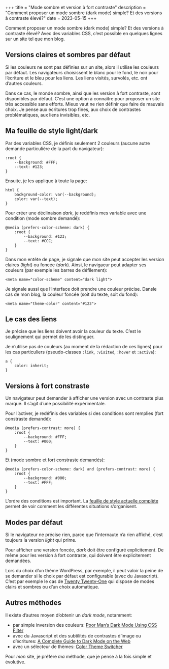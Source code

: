 +++
title = "Mode sombre et version à fort contraste"
description = "Comment proposer un mode sombre (dark mode) simple? Et des versions à contraste élevé?"
date = 2023-05-15
+++

Comment proposer un mode sombre (dark mode) simple? Et des versions à contraste élevé? Avec des variables CSS, c’est possible en quelques lignes sur un site tel que mon blog.

## Versions claires et sombres par défaut

Si les couleurs ne sont pas définies sur un site, alors il utilise les couleurs par défaut. Les navigateurs choisissent le blanc pour le fond, le noir pour l’écriture et le bleu pour les liens. Les liens visités, survolés, etc. ont d’autres couleurs.

Dans ce cas, le monde sombre, ainsi que les version à fort contraste, sont disponibles par défaut. C’est une option à connaître pour proposer un site très accessible sans efforts. Mieux vaut ne rien définir que faire de mauvais choix. Je pense aux écritures trop fines, aux choix de contrastes problématiques, aux liens invisibles, etc.

## Ma feuille de style light/dark

Par des variables CSS, je définis seulement 2 couleurs (aucune autre demande particulière de la part du navigateur):

```
:root {
    --background: #FFF;
    --text: #123;
}
```

Ensuite, je les applique à toute la page:

```
html {
    background-color: var(--background);
    color: var(--text);
}
```

Pour créer une déclinaison *dark*, je redéfinis mes variable avec une condition (mode sombre demandé):

```
@media (prefers-color-scheme: dark) {
    :root {
        --background: #123;
        --text: #CCC;
    }
}

```

Dans mon entête de page, je signale que mon site peut accepter les version claires (*light*) ou foncée (*dark*). Ainsi, le navigaeur peut adapter ses couleurs (par exemple les barres de défilement):

```
<meta name="color-scheme" content="dark light">
```

Je signale aussi que l’interface doit prendre une couleur précise. Dansle cas de mon blog, la couleur foncée (soit du texte, soit du fond):

```
<meta name="theme-color" content="#123">
```

## Le cas des liens

Je précise que les liens doivent avoir la couleur du texte. C’est le soulignement qui permet de les distinguer.

Je n’utilise pas de couleurs (au moment de la rédaction de ces lignes) pour les cas particuliers (pseudo-classes `:link`, `:visited`, `:hover` et `:active`):

```
a {
    color: inherit;
}
```

## Versions à fort constraste

Un navigateur peut demander à afficher une version avec un contraste plus marqué. Il s’agit d’une possibilité expérimentale.

Pour l’activer, je redéfinis des variables si des conditions sont remplies (fort constraste demandé):

```
@media (prefers-contrast: more) {
    :root {
        --background: #FFF;
        --text: #000;
    }
}
```

Et (mode sombre et fort constraste demandés):

```
@media (prefers-color-scheme: dark) and (prefers-contrast: more) {
    :root {
        --background: #000;
        --text: #FFF;
    }
}
```

L’ordre des conditions est important. La [feuille de style actuelle complète](https://github.com/nfriedli/nicolasfriedli.ch/blob/main/assets/css/screen.css) permet de voir comment les différentes situations s’organisent.

## Modes par défaut

Si le navigateur ne précise rien, parce que l’internaute n’a rien affiché, c’est toujours la version *light* qui prime. 

Pour afficher une version foncée, *dark* doit être configuré explicitement. De même pour les version à fort contraste, qui doivent être explicitement demandées.

Lors du choix d’un thème WordPress, par exemple, il peut valoir la peine de se demander si le choix par défaut est configurable (avec du Javascript). C’est par exemple le cas de [Twenty Twenty-One](https://wordpress.org/themes/twentytwentyone/) qui dispose de modes clairs et sombres ou d’un choix automatique.

## Autres méthodes

Il existe d’autres moyen d’obtenir un *dark mode*, notamment:

- par simple inversion des couleurs: [Poor Man’s Dark Mode Using CSS Filter](https://dev.to/pqina/poor-man-s-dark-mode-using-css-filter-211n)
- avec du Javascript et des subtilités de contrastes d’image ou d’écritures: [A Complete Guide to Dark Mode on the Web
](https://css-tricks.com/a-complete-guide-to-dark-mode-on-the-web/)
- avec un sélecteur de thèmes: [Color Theme Switcher](https://mxb.dev/blog/color-theme-switcher/)

Pour *mon* site, je préfère *ma* méthode, que je pense à la fois simple et évolutive.